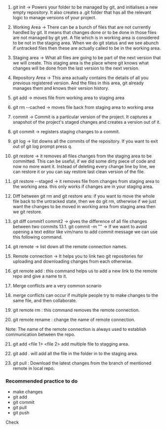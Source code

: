 1. git init -> Powers your folder to be managed by git, and initialises a new empty repository. It also creates a .git folder that has all the relevant logic to manage versions of your project.

2. Working Area -> There can be a bunch of files that are not currently handled by git. It means that changes done or to be done in those files are not managed by git yet. A file which is in working area is considered to be not in the staging area. When we do git status and we see abunch if untracked files then these are actually called to be in the working area.

3. Staging area -> What all files are going to be part of the next version that we will create. This staging area is the place where git knows what changes will be done from the last version to the next version.

4. Repository Area -> This area actually contains the details of all you previous registered version. And the files in this area, git already manages them and knows their version history.

5. git add <file> -> moves file from working area to staging area

6. git rm --cached <file> -> moves file back from staging area to working area

7. commit -> Commit is a particular version of the project. It captures a snapshot of the project's staged changes and creates a version out of it.

8. git commit -> registers staging changes to a commit.

9. git log -> list downs all the commits of the repository. If you want to exit out of git log prompt press q.

10. git restore <file> -> it removes all files changes from the staging area to be committed. This can be useful, if we did some dirty piece of code and now no more want it. Instead of deleting every change line by line, we can restore it or you can say restore last clean version of the file.

11. git restore --staged <file> -> it removes file from changes from staging area to the working area. this only works if changes are in your staging area.

12. Diff between git rm and git restore ans: if you want to move the whole file back to the untracked state, then we do git rm, otherwise if we just want the changes to be moved in working area from staging area then we git restore.

13. git diff commit1 commit2 -> gives the difference of all file changes between two commits
13.1. git commit -m "<your commit message>" -> If we want to avoid opening a text editor like vim/nano to add commit message we can use this following command.

14. git remote -> list down all the remote connection names.

15. Remote connection -> It helps you to link two git repositories for uploading and downloading changes from each otherwise.

16. git remote add <name of remote> <link of the remote> : this command helps us to add a new link to the remote repo and give a name to it.

17. Merge conflicts are a very common scnario
18. merge conflicts can occur if multiple people try to make changes to the same file, and then collaborate.

19. git remote rm <name of remote> : this command removes the remote connection.

20. git remote rename  <old name> <new name> : change the name of remote connection.

Note: The name of the remote connection is always used to establish communication between the repo.

21. git add <file 1> <file 2> add multiple file to stagging area.

22. git add . will add all the file in the folder in to the staging area.

23. git pull <remote name> <branch name> : Download the latest changes from the branch of mentioned remote in local repo.

### Recommended practice to do 

- make changes
- git add <file>
- git commit
- git pull
- git push

Check




